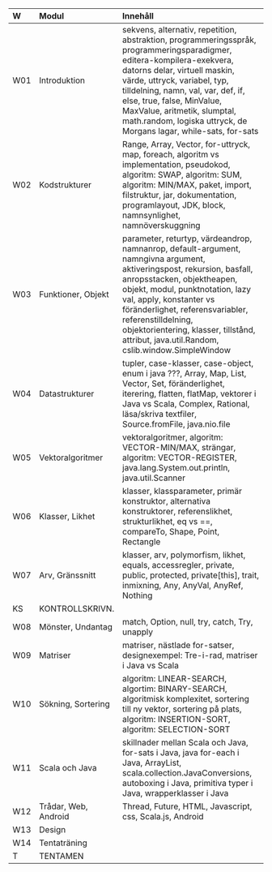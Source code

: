 | W   | Modul                | Innehåll |
|:----|:---------------------|:--|
| W01 | Introduktion         | sekvens, alternativ, repetition, abstraktion, programmeringsspråk, programmeringsparadigmer, editera-kompilera-exekvera, datorns delar, virtuell maskin, värde, uttryck, variabel, typ, tilldelning, namn, val, var, def, if, else, true, false, MinValue, MaxValue, aritmetik, slumptal, math.random, logiska uttryck, de Morgans lagar, while-sats, for-sats |
| W02 | Kodstrukturer        | Range, Array, Vector, for-uttryck, map, foreach, algoritm vs implementation, pseudokod, algoritm: SWAP, algoritm: SUM, algoritm: MIN/MAX, paket, import, filstruktur, jar, dokumentation, programlayout, JDK, block, namnsynlighet, namnöverskuggning |
| W03 | Funktioner, Objekt   | parameter, returtyp, värdeandrop, namnanrop, default-argument, namngivna argument, aktiveringspost, rekursion, basfall, anropsstacken, objektheapen, objekt, modul, punktnotation, lazy val, apply, konstanter vs föränderlighet, referensvariabler, referenstilldelning, objektorientering, klasser, tillstånd, attribut, java.util.Random, cslib.window.SimpleWindow |
| W04 | Datastrukturer       | tupler, case-klasser, case-object, enum i java ???, Array, Map, List, Vector, Set, föränderlighet, iterering, flatten, flatMap, vektorer i Java vs Scala, Complex, Rational, läsa/skriva textfiler, Source.fromFile, java.nio.file |
| W05 | Vektoralgoritmer     | vektoralgoritmer, algoritm: VECTOR-MIN/MAX, strängar, algoritm: VECTOR-REGISTER, java.lang.System.out.println, java.util.Scanner |
| W06 | Klasser, Likhet      | klasser, klassparameter, primär konstruktor, alternativa konstruktorer, referenslikhet, strukturlikhet, eq vs ==, compareTo, Shape, Point, Rectangle |
| W07 | Arv, Gränssnitt      | klasser, arv, polymorfism, likhet, equals, accessregler, private, public, protected, private[this], trait, inmixning, Any, AnyVal, AnyRef, Nothing |
| KS  | KONTROLLSKRIVN.      |  |
| W08 | Mönster, Undantag    | match, Option, null, try, catch, Try, unapply |
| W09 | Matriser             | matriser, nästlade for-satser, designexempel: Tre-i-rad, matriser i Java vs Scala |
| W10 | Sökning, Sortering   | algoritm: LINEAR-SEARCH, algortim: BINARY-SEARCH, algoritmisk komplexitet, sortering till ny vektor, sortering på plats, algoritm: INSERTION-SORT, algoritm: SELECTION-SORT |
| W11 | Scala och Java       | skillnader mellan Scala och Java, for-sats i Java, java for-each i Java, ArrayList<Integer>, scala.collection.JavaConversions, autoboxing i Java, primitiva typer i Java, wrapperklasser i Java |
| W12 | Trådar, Web, Android | Thread, Future, HTML, Javascript, css, Scala.js, Android |
| W13 | Design               |  |
| W14 | Tentaträning         |  |
| T   | TENTAMEN             |  |